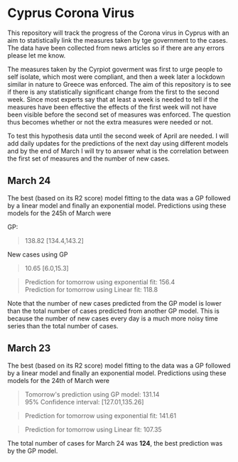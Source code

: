 # Cyprus Corona Virus

This repository will track the progress of the Corona virus in Cyprus with an aim to statistically link the measures taken by tge government to the cases. The data have been collected from news articles so if there are any errors please let me know. 

The measures taken by the Cyrpiot goverment was first to urge people to self isolate, which most were compliant, and then a week later a lockdown similar in nature to Greece was enforced. The aim of this repository is to see if there is any statistically significant change from the first to the second week. Since most experts say that at least a week is needed to tell if the measures have been effective the effects of the first week will not have been visible before the second set of measures was enforced. The question thus becomes whether or not the extra measures were needed or not.

To test this hypothesis data until the second week of April are needed. I will add daily updates for the predictions of the next day using  different models and by the end of March I will try to answer what is the correlation between the first set of measures and the number of new cases.

## March 24

The best (based on its R2 score) model fitting to the data was a GP followed by a linear model and finally an exponential model. Predictions using these models for the 245h of March were

GP: 
>  138.82 [134.4,143.2]  

New cases using GP  
> 10.65 [6.0,15.3]

> Prediction for tomorrow using exponential fit: 156.4  
> Prediction for tomorrow using Linear fit: 118.8

Note that the number of new cases predicted from the GP model is lower than the total number of cases predicted from another GP model. This is because the number of new cases every day is a much more noisy time series than the total number of cases. 

## March 23

The best (based on its R2 score) model fitting to the data was a GP followed by a linear model and finally an exponential model. Predictions using these models for the 24th of March were

> Tomorrow's prediction using GP model: 131.14   
> 95% Confidence interval: [127.01,135.26]

> Prediction for tomorrow using exponential fit: 141.61

> Prediction for tomorrow using Linear fit: 107.35

The total number of cases for March 24 was **124**, the best prediction was by the GP model. 

